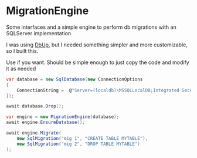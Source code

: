 # MigrationEngine
Some interfaces and a simple engine to perform db migrations with an SQLServer implementation

I was using [DbUp](http://dbup.github.io/), but I needed something simpler and more customizable, so I built this.

Use if you want. Should be simple enough to just copy the code and modify it as needed


```cs
var database = new SqlDatabase(new ConnectionOptions
{
    ConnectionString =  @"Server=(localdb)\MSSQLLocalDB;Integrated Security=true;Initial Catalog=testDb",
});

await database.Drop();

var engine = new MigrationEngine(database);
await engine.EnsureDatabase();

await engine.Migrate(
    new SqlMigration("mig 1", "CREATE TABLE MYTABLE"),
    new SqlMigration("mig 2", "DROP TABLE MYTABLE")
);
```
